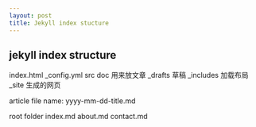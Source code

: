 ```yaml
---
layout: post
title: Jekyll index stucture
---
```


## jekyll index structure

index.html
_config.yml
src
doc 用来放文章
_drafts 草稿
_includes 加载布局
_site 生成的网页


article file name:
yyyy-mm-dd-title.md

root folder 
index.md
about.md
contact.md

